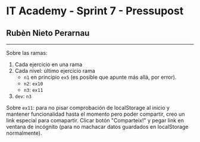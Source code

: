 # IT Academy - Sprint 7 - Pressupost  
## Rubèn Nieto Perarnau  
----  
Sobre las ramas:  
1. Cada ejercicio en una rama
2. Cada nivel: último ejercicio rama
    - `n1` en principio `ex5` (es posible que apunte más allá, por error).
    - `n2`: `ex10`
    - `n3`: `ex11`
3. `dev`: `n3`

Sobre `ex11`: para no pisar comprobación de  localStorage al inicio y mantener funcionalidad hasta el momento pero poder compartir, creo un link especial para comapartir. Clicar botón "Comparteix!" y pegar link en ventana de incógnito (para no machacar datos guardados en localStorage normalmente).